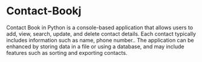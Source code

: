 # Contact-Bookj
Contact Book in Python is a console-based application that allows users to add, view, search, update, and delete contact details. Each contact typically includes information such as name, phone number.. The application can be enhanced by storing data in a file or using a database, and may include features such as sorting and exporting contacts.

